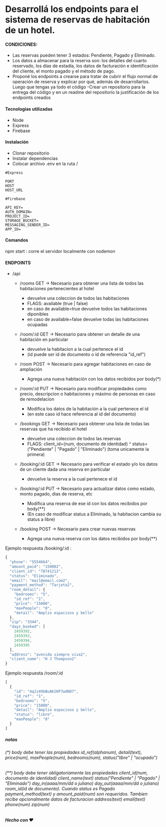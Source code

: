 # Desarrollá los endpoints para el sistema de reservas de habitación de un hotel.

#### CONDICIONES:
- Las reservas pueden tener 3 estados: Pendiente, Pagado y Eliminado.
- Los datos a almacenar para la reserva son: los detalles del cuarto reservado, los días de estadía, los datos de facturación e identificación del cliente, el monto pagado y el método de pago.
- Proponé los endpoints a crearse para tratar de cubrir el flujo normal de operación de reserva y explicar por qué, además de desarrollarlos.
  Luego que tengas ya todo el código
  -Crear un repositorio para la entrega del código y en un readme del repositorio la justificación de los endpoints creados

#### Tecnologías utilizadas
- Node
- Express
- Firebase

#### Instalación
- Clonar repositorio
- Instalar dependencias
- Colocar archivo .env en la ruta /

```
#Express

PORT
HOST
HOST_URL

#Firebase

API_KEY=
AUTH_DOMAIN=
PROJECT_ID=
STORAGE_BUCKET=
MESSAGING_SENDER_ID=
APP_ID=

```

#### Comandos
  npm start : corre el servidor localmente con nodemon

#### ENDPOINTS


* /api
    *   /rooms GET -> Necesario para obtener una lista de todos las habitaciones pertenecientes al hotel
        *  devuelve una coleccion de todos las habitaciones
        *   FLAGS: available (true | false) 
        *   en caso de available=true devuelve todos las habitaciones diponibles
        *   en caso de available=false devuelve todas las habitaciones ocupadas 
    *   /room/:id GET -> Necesario para obtener un detalle de una habitación en particular
        *   devuelve la habitacion a la cual pertenece el id
        *   (id puede ser id de documento o id de referencia "id_ref")


    *   /room POST -> Necesario para agregar habitaciones en caso de ampliación
        *   Agrega una nueva habitación con los datos recibidos por body(*)


    *   /room/:id PUT -> Necesario para modificar propiedades como precio, descripcion o habitaciones y máximo de personas en caso de remodelacion
        *   Modifica los datos de la habitación a la cual pertenece el id
        *   (en este caso id hace referencia al id del documento)

    *   /bookings    GET -> Necesario para obtener una lista de todas las reservas que ha recibido el hotel
        * devuelve una coleccion de todos las reservas
        * FLAGS: client_id=(num, documento de identidad) ^ status=("Pendiente" | "Pagado" | "Eliminado") (toma unicamente la primera)
    *   /booking/:id GET -> Necesario para verificar el estado y/o los datos de un cliente dada una reserva en particular
        * devuelve la reserva a la cual pertenece el id
    *   /booking/:id PUT -> Necesario para actualizar datos como estado, monto pagado, dias de reserva, etc
        * Modifica una reserva de ese id con los datos recibidos por body(**)
        * (En caso de modificar status a Eliminado, la habitacion cambia su status a libre)
    *   /booking     POST -> Necesario para crear nuevas reservas
        * Agrega una nueva reserva con los datos recibidos por body(**)

Ejemplo respuesta /booking/:id :
```javascript
{
  "phone": "5554664",
  "amount_paid": "150002",
  "client_id": "78741212",
  "status": "Eliminado",
  "email": "mail@email.com2",
  "payment_method": "Tarjeta2",
  "room_detail": {
    "bedrooms": "5",
    "id_ref": "1",
    "price": "15000",
    "maxPeople": "8",
    "detail": "Amplio espacioso y bello"
  },
  "zip": "3344",
  "days_booked": [
    2459392,
    2459393,
    2459394,
    2459395
  ],
  "address": "avenida siempre viva2",
  "client_name": "H J Thompson2"
}

```

Ejemplo respuesta /room/:id
```javascript 
[
  {
    "id": "4qJz49bBuAK2KP7wdNO7",
    "id_ref": "1",
    "bedrooms": "5",
    "price": "15000",
    "detail": "Amplio espacioso y bello",
    "status": "libre",
    "maxPeople": "8"
  }
]
```



##### notas
###### (*) body debe tener las propiedades id_ref(alphanum), detail(text), price(num), maxPeople(num), bedrooms(num), status("libre" | "ocupado")
###### (**) body debe tener obligatoriamente las propiedades client_id(num, documento de identidad) client_name(text) status("Pendiente" | "Pagado" | "Eliminado") day_in(aaaa/mm/dd o juliano) day_out(aaaa/mm/dd o juliano) room_id(id de documento). Cuando status es Pagado payment_method(text) y amount_paid(num) son requeridos. Tambien recibe opcionalmente datos de facturacion address(text) email(text) phone(num) zip(num)


##### Hecho con :heart:
